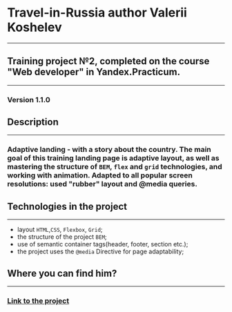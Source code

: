 # Travel-in-Russia author Valerii Koshelev
--------------------------------------------------------------

## Training project №2, completed on the course "Web developer" in Yandex.Practicum.
---------------------------------------------------------------------------------------------

### Version 1.1.0

## Description
-------------------------------

### Adaptive landing - with a story about the country. The main goal of this training landing page is adaptive layout, as well as mastering the structure of `BEM`, `flex` and `grid` technologies, and working with animation. Adapted to all popular screen resolutions: used "rubber" layout and @media queries.

## Technologies in the project
-------------------------------

- layout `HTML`,`CSS`, `Flexbox`, `Grid`;
- the structure of the project `BEM`;
- use of semantic container tags(header, footer, section etc.);
- the project uses the `@media` Directive for page adaptability;


## Where you can find him?
-------------------------------

### [Link to the project](https://travel-in-russia-five.now.sh/)
